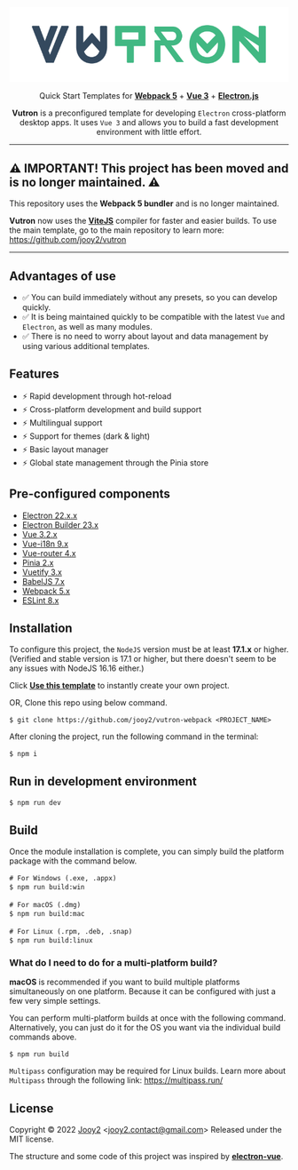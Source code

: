<div align="center">

![vutron-logo](src/renderer/assets/img/vutron-logo.png)

Quick Start Templates for **[Webpack 5](https://webpack.js.org)** + **[Vue 3](https://vuejs.org/)** + **[Electron.js](https://www.electronjs.org/)**

**Vutron** is a preconfigured template for developing `Electron` cross-platform desktop apps. It uses `Vue 3` and allows you to build a fast development environment with little effort.

</div>

---

## ⚠️ IMPORTANT! This project has been moved and is no longer maintained. ⚠️

This repository uses the **Webpack 5 bundler** and is no longer maintained.

**Vutron** now uses the **[ViteJS](https://vitejs.dev)** compiler for faster and easier builds. To use the main template, go to the main repository to learn more: https://github.com/jooy2/vutron

---

## Advantages of use

- ✅ You can build immediately without any presets, so you can develop quickly.
- ✅ It is being maintained quickly to be compatible with the latest `Vue` and `Electron`, as well as many modules.
- ✅ There is no need to worry about layout and data management by using various additional templates.

## Features

- ⚡️ Rapid development through hot-reload
- ⚡️ Cross-platform development and build support
- ⚡️ Multilingual support
- ⚡️ Support for themes (dark & light)
- ⚡️ Basic layout manager
- ⚡️ Global state management through the Pinia store

## Pre-configured components

- [Electron 22.x.x](https://www.electronjs.org)
- [Electron Builder 23.x](https://www.electron.build)
- [Vue 3.2.x](https://vuejs.org)
- [Vue-i18n 9.x](https://kazupon.github.io/vue-i18n)
- [Vue-router 4.x](https://router.vuejs.org)
- [Pinia 2.x](https://pinia.vuejs.org)
- [Vuetify 3.x](https://vuetifyjs.com)
- [BabelJS 7.x](https://babeljs.io)
- [Webpack 5.x](https://webpack.js.org)
- [ESLint 8.x](https://eslint.org)

## Installation

To configure this project, the `NodeJS` version must be at least **17.1.x** or higher. (Verified and stable version is 17.1 or higher, but there doesn't seem to be any issues with NodeJS 16.16 either.)

Click **[Use this template](https://github.com/jooy2/vutron-webpack/generate)** to instantly create your own project.

OR, Clone this repo using below command.

```shell
$ git clone https://github.com/jooy2/vutron-webpack <PROJECT_NAME>
```

After cloning the project, run the following command in the terminal:

```shell
$ npm i
```

## Run in development environment

```shell
$ npm run dev
```

## Build

Once the module installation is complete, you can simply build the platform package with the command below.

```shell
# For Windows (.exe, .appx)
$ npm run build:win

# For macOS (.dmg)
$ npm run build:mac

# For Linux (.rpm, .deb, .snap)
$ npm run build:linux
```

### What do I need to do for a multi-platform build?

**macOS** is recommended if you want to build multiple platforms simultaneously on one platform. Because it can be configured with just a few very simple settings.

You can perform multi-platform builds at once with the following command. Alternatively, you can just do it for the OS you want via the individual build commands above.

```shell
$ npm run build
```

`Multipass` configuration may be required for Linux builds. Learn more about `Multipass` through the following link: https://multipass.run/

## License

Copyright © 2022 [Jooy2](https://jooy2.com) <[jooy2.contact@gmail.com](mailto:jooy2.contact@gmail.com)> Released under the MIT license.

The structure and some code of this project was inspired by **[electron-vue](https://github.com/SimulatedGREG/electron-vue)**.
